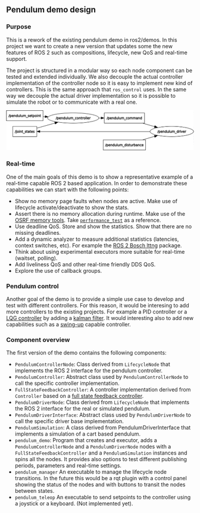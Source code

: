 ## Pendulum demo design

### Purpose

This is a rework of the existing pendulum demo in ros2/demos. In this project we want to create a new version that updates some the new features of ROS 2 such as compositions, lifecycle, new QoS and real-time support.

The project is structured in a modular way so each node component can be tested and extended individually. We also decouple the actual controller implementation of the controller node so it is easy to implement new kind of controllers. This is the same approach that `ros_control` uses. In the same way we decouple the actual driver implementation so it is possible to simulate the robot or to communicate with a real one.  

![rosgraph](images/rosgraph.png)

### Real-time

One of the main goals of this demo is to show a representative example of a real-time capable ROS 2 based application. In order to demonstrate these capabilities we can start with the following points:

* Show no memory page faults when nodes are active. Make use of lifecycle activate/deactivate to show the stats.
* Assert there is no memory allocation during runtime. Make use of the [OSRF memory tools](https://github.com/osrf/osrf_testing_tools_cpp). Take [`performance_test`](https://github.com/ros2/performance_test) as a reference.
* Use deadline QoS. Store and show the statistics. Show that there are no missing deadlines.
* Add a dynamic analyzer to measure additional statistics (latencies, context switches, etc). For example the [ROS 2 Bosch lttng](https://gitlab.com/micro-ROS/ros_tracing/ros2_tracing) package.
* Think about using experimental executors more suitable for real-time (waitset, polling).
* Add liveliness QoS and other real-time friendly DDS QoS.
* Explore the use of callback groups.

### Pendulum control

Another goal of the demo is to provide a simple use case to develop and test with different controllers. For this reason, it would be interesing to add more controllers to the existing projects. For example a PID controller or a [LQG controller](https://en.wikipedia.org/wiki/Linear%E2%80%93quadratic%E2%80%93Gaussian_control) by adding a [kalman filter](https://en.wikipedia.org/wiki/Kalman_filter). It would interesting also to add new capabilities such as a [swing-up](https://youtu.be/hQK_3C6S4Ak?t=285) capable controller.

### Component overview

The first version of the demo contains the following components:

* `PendulumControllerNode`: Class derived from `LifecycleNode` that implements the ROS 2 interface for the pendulum controller.
* `PendulumController`: Abstract class used by `PendulumControllerNode` to call the specific controller implementation.
* `FullStateFeedbackController`: A controller implementation derived from `Controller` based on a [full state feedback controller](https://en.wikipedia.org/wiki/Full_state_feedback).
* `PendulumDriverNode`: Class derived from `LifecycleNode` that implements the ROS 2 interface for the real or simulated pendulum.
* `PendulumDriverInterface`: Abstract class used by `PendulumDriverNode` to call the specific driver base implementation.
* `PendulumSimulation`: A class derived from PendulumDriverInterface that implements a simulation of a cart based pendulum.
* `pendulum_demo`: Program that creates and executor, adds a `PendulumControllerNode` and a `PendulumDriverNode` nodes with a `FullStateFeedbackController` and a `PendulumSimulation` instances and spins all the nodes. It provides also options to test different publishing periods, parameters and real-time settings.
* `pendulum_manager` An executable to manage the lifecycle node transitions. In the future this would be a rqt plugin with a control panel showing the status of the nodes and with buttons to transit the nodes between states.
* `pendulum_teleop` An executable to send setpoints to the controller using a joystick or a keyboard. (Not implemented yet).

